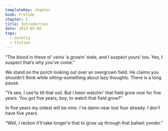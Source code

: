 ```yaml
---
templateKey: chapter
book: Prelude
chapter: 1
title: Introduction
date: 2013-05-02
tags:
  - novella
  - fiction
---
```


“The blood in these ol’ veins ‘a
growin’ stale, and I suspect yours’ too. Yes, I suspect that’s why
you’ve come.”

We stand on the porch looking out over an overgrown field. He claims
you shouldn’t think while sitting–something about lazy thoughts.
There is a long pause.

“Ya see, I use’ta till that soil. But I been watchin’ that field
grow now for five years. You got five years, boy, to watch that
field grow?”

In five years my oldest will be nine. I’ve damn near lost four
already. I don’t have five years.

“Well, I reckon it’ll take longer’n that to grow up through that
ballast yonder.”